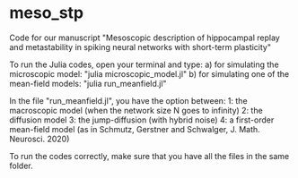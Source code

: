 # meso_stp
Code for our manuscript "Mesoscopic description of hippocampal replay and metastability in spiking neural networks with short-term plasticity"

To run the Julia codes, open your terminal and type:
a) for simulating the microscopic model: "julia microscopic_model.jl"
b) for simulating one of the mean-field models: "julia run_meanfield.jl"

In the file "run_meanfield.jl", you have the option between:
1: the macroscopic model (when the network size N goes to infinity)
2: the diffusion model
3: the jump-diffusion (with hybrid noise)
4: a first-order mean-field model (as in Schmutz, Gerstner and Schwalger, J. Math. Neurosci. 2020)

To run the codes correctly, make sure that you have all the files in the same folder.
